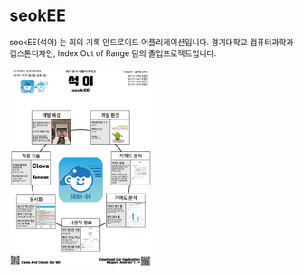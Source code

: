  # seokEE
seokEE(석이) 는 회의 기록 안드로이드 어플리케이션입니다.
경기대학교 컴퓨터과학과 캡스톤디자인, Index Out of Range 팀의 졸업프로젝트입니다. 

<img src = './Index out of Range B2 판넬.jpg' width='50%' height='50%'>
